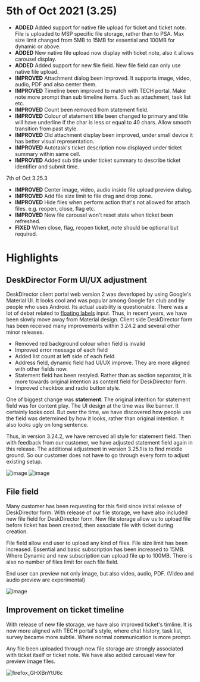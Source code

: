 # 5th of Oct 2021 (3.25)

- **ADDED** Added support for native file upload for ticket and ticket note. File is uploaded to MSP specific file storage, rather than to PSA. Max size limit changed from 5MB to 15MB for essential and 100MB for dynamic or above.
- **ADDED** New native file upload now display with ticket note, also it allows carousel display.
- **ADDED** Added support for new file field. New file field can only use native file upload.
- **IMPROVED** Attachment dialog been improved. It supports image, video, audio, PDF and also center them.
- **IMPROVED** Timeline been improved to match with TECH portal. Make note more prompt than sub timeline items. Such as attachment, task list etc.
- **IMPROVED** Count been removed from statement field.
- **IMPROVED** Colour of statement title been changed to primary and title will have underline if the char is less or equal to 40 chars. Allow smooth transition from past style.
- **IMPROVED** Old attachment display been improved, under small device it has better visual representation.
- **IMPROVED** Autotask's ticket description now displayed under ticket summary within same cell.
- **IMPROVED** Added sub title under ticket summary to describe ticket identifier and submit time.

7th of Oct 3.25.3
- **IMPROVED** Center image, video, audio inside file upload preview dialog.
- **IMPROVED** Add file size limit to file drag and drop zone.
- **IMPROVED** Hide files when perform action that's not allowed for attach files. e.g. reopen, close, flag etc.
- **IMPROVED** New file carousel won't reset state when ticket been refreshed.
- **FIXED** When close, flag, reopen ticket, note should be optional but required.

# Highlights

## DeskDirector Form UI/UX adjustment

DeskDirector client portal web version 2 was deverloped by using Google's Material UI. It looks cool and was popular among Google fan club and by people who uses Android. Its actual usability is questionable. There was a lot of debat related to [floating labels](https://www.nngroup.com/articles/form-design-placeholders/) input. Thus, in recent years, we have been slowly move away from Material design. Client side DeskDirector form has been received many improvements within 3.24.2 and several other minor releases.

- Removed red background colour when field is invalid
- Improved error message of each field
- Added list count at left side of each field.
- Address field, dynamic field had UI/UX improve. They are more aligned with other fields now.
- Statement field has been restyled. Rather than as section separator, it is more towards original intention as content field for DeskDirector form.
- Improved checkbox and radio button style.

One of biggest change was **statement**. The original intention for statement field was for content play. The UI design at the time was like banner. It certainly looks cool. But over the time, we have discovered how people use the field was determined by how it looks, rather than original intention. It also looks ugly on long sentence.

Thus, in version 3.24.2, we have removed all style for statement field. Then with feedback from our customer, we have adjusted statement field again in this release. The additional adjustment in version 3.25.1 is to find middle ground. So our customer does not have to go through every form to adjust existing setup.

![image](https://user-images.githubusercontent.com/1712143/136723774-e20d90d6-e0b8-4be6-ab54-5e3b287fb98e.png)
![image](https://user-images.githubusercontent.com/1712143/136723796-32af2f9a-f4dc-41d0-8e4e-2721e7f7996c.png)

## File field

Many customer has been requesting for this field since initial release of DeskDirector form. With release of our file storage, we have also included new file field for DeskDirector form. New file storage allow us to upload file before ticket has been created, then associate file with ticket during creation.

File field allow end user to upload any kind of files. File size limit has been increased. Essential and basic subscription has been increased to 15MB. Where Dynamic and new subscription can upload file up to 100MB. There is also no number of files limit for each file field.

End user can preview not only image, but also video, audio, PDF. (Video and audio preview are experimental)

![image](https://user-images.githubusercontent.com/1712143/136724165-aefe2838-8d59-4ef9-9113-406d0c41b3f3.png)

## Improvement on ticket timeline

With release of new file storage, we have also improved ticket's timline. It is now more aligned with TECH portal's style, where chat history, task list, survey became more subtle. Where normal communication is more prompt.

Any file been uploaded through new file storage are strongly associated with ticket itself or ticket note. We have also added carousel view for preview image files.

![firefox_GHXBnYtU6c](https://user-images.githubusercontent.com/1712143/136725029-2aaf2e9f-6dff-4db7-bd34-64048c7ce38f.png)

